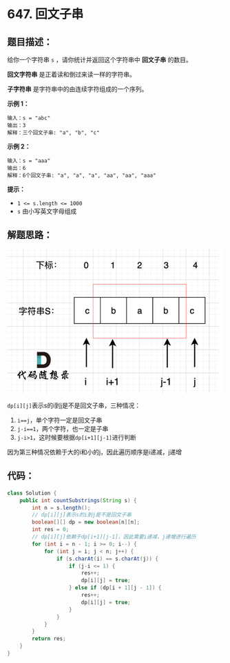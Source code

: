 # 647. 回文子串

## 题目描述：

给你一个字符串 `s` ，请你统计并返回这个字符串中 **回文子串** 的数目。

**回文字符串** 是正着读和倒过来读一样的字符串。

**子字符串** 是字符串中的由连续字符组成的一个序列。

**示例 1：**

```
输入：s = "abc"
输出：3
解释：三个回文子串: "a", "b", "c"
```

**示例 2：**

```
输入：s = "aaa"
输出：6
解释：6个回文子串: "a", "a", "a", "aa", "aa", "aaa"
```

**提示：**

+ `1 <= s.length <= 1000`
+ `s` 由小写英文字母组成

## 解题思路：

![image-20250105123522851](./images/image-20250105123522851.png)

`dp[i][j]`表示s的i到j是不是回文子串，三种情况：

1. `i==j`，单个字符一定是回文子串
2. `j-i==1`，两个字符，也一定是子串
3. `j-i>1`，这时候要根据`dp[i+1][j-1]`进行判断

因为第三种情况依赖于大的i和小的j，因此遍历顺序是i递减，j递增

## 代码：

```java
class Solution {
    public int countSubstrings(String s) {
        int n = s.length();
        // dp[i][j]表示s的i到j是不是回文子串
        boolean[][] dp = new boolean[n][n];
        int res = 0;
        // dp[i][j]依赖于dp[i+1][j-1]，因此需要i递减，j递增进行遍历
        for (int i = n - 1; i >= 0; i--) {
            for (int j = i; j < n; j++) {
                if (s.charAt(i) == s.charAt(j)) {
                    if (j-i <= 1) {
                        res++;
                        dp[i][j] = true;
                    } else if (dp[i + 1][j - 1]) {
                        res++;
                        dp[i][j] = true;
                    }
                }
            }
        }
        return res;
    }
}
```



